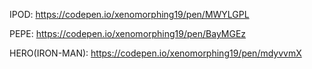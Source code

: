 IPOD: https://codepen.io/xenomorphing19/pen/MWYLGPL

PEPE: https://codepen.io/xenomorphing19/pen/BayMGEz

HERO(IRON-MAN): https://codepen.io/xenomorphing19/pen/mdyvvmX
